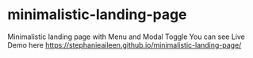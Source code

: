 # minimalistic-landing-page
Minimalistic landing page with Menu and Modal Toggle
You can see Live Demo here https://stephanieaileen.github.io/minimalistic-landing-page/

